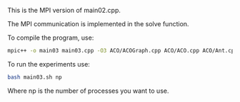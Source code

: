This is the MPI version of main02.cpp.

The MPI communication is implemented in the solve function.

To compile the program, use:

```bash
mpic++ -o main03 main03.cpp -O3 ACO/ACOGraph.cpp ACO/ACO.cpp ACO/Ant.cpp Utils/GraphConstructor.cpp MST/MST.cpp MST/OneTree.cpp
```

To run the experiments use:

``` bash
bash main03.sh np
```

Where np is the number of processes you want to use.